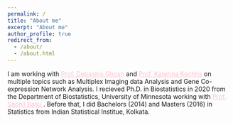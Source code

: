```yaml
---
permalink: /
title: "About me"
excerpt: "About me"
author_profile: true
redirect_from: 
  - /about/
  - /about.html
---
```


I am working with <a href="https://scholar.google.com/citations?user=L14IppEAAAAJ&hl=en" style="color:pink;"> Prof. Debashis Ghosh</a> and
<a href="http://csph.ucdenver.edu/Sites/Kechris/" style="color:pink;"> Prof. Katerina Kechris</a> on multiple topics such as Multiplex 
Imaging data Analysis and Gene Co-expression Network Analysis. I recieved Ph.D. in Biostatistics in 2020 from the Department of Biostatistics, 
University of Minnesota working with <a href="http://www.biostat.umn.edu/~saonli/" style="color:pink;"> Prof. Saonli Basu </a>.
Before that, I did Bachelors (2014) and Masters (2016) in Statistics from Indian Statistical Institue, Kolkata.



